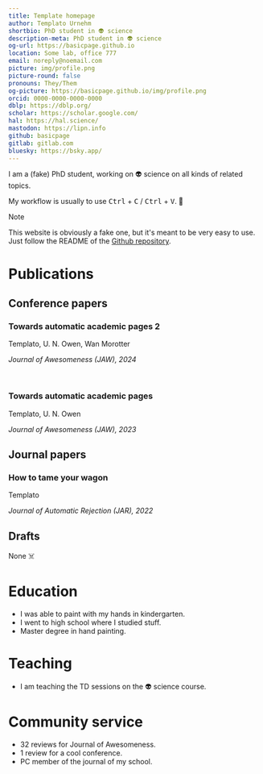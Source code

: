 ```yaml
---
title: Template homepage
author: Templato Urnehm
shortbio: PhD student in 👽 science
description-meta: PhD student in 👽 science
og-url: https://basicpage.github.io
location: Some lab, office 777
email: noreply@noemail.com
picture: img/profile.png
picture-round: false
pronouns: They/Them
og-picture: https://basicpage.github.io/img/profile.png
orcid: 0000-0000-0000-0000
dblp: https://dblp.org/
scholar: https://scholar.google.com/
hal: https://hal.science/
mastodon: https://lipn.info
github: basicpage
gitlab: gitlab.com
bluesky: https://bsky.app/
---
```


I am a (fake) PhD student, working on 👽 science on all kinds of related topics.

My workflow is usually to use <kbd>Ctrl</kbd> + <kbd>C</kbd> /
<kbd>Ctrl</kbd> + <kbd>V</kbd>. 🫣

> [!NOTE]
> This website is obviously a fake one, but it's meant to be very easy to use.
> Just follow the README of the
> [Github repository](https://github.com/basicpage/basicpage.github.io).

# Publications

## Conference papers

### Towards automatic academic pages 2

Templato, U. N. Owen, Wan Morotter

*Journal of Awesomeness (JAW), 2024*

<br>

### Towards automatic academic pages

Templato, U. N. Owen

*Journal of Awesomeness (JAW), 2023*

## Journal papers

### How to tame your wagon

Templato

*Journal of Automatic Rejection (JAR), 2022*

## Drafts

None ☠️

# Education

- I was able to paint with my hands in kindergarten.
- I went to high school where I studied stuff.
- Master degree in hand painting.

# Teaching

- I am teaching the TD sessions on the 👽 science course.

# Community service

- 32 reviews for Journal of Awesomeness.
- 1 review for a cool conference.
- PC member of the journal of my school.
